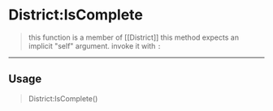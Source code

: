 # District:IsComplete
> this function is a member of [[District]]
> this method expects an implicit "self" argument. invoke it with `:`
-----
## Usage
> District:IsComplete()
